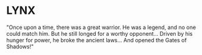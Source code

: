 # LYNX
"Once upon a time, there was a great warrior. He was a legend, and no one could match him. But he still longed for a worthy opponent... Driven by his hunger for power, he broke the ancient laws... And opened the Gates of Shadows!"
